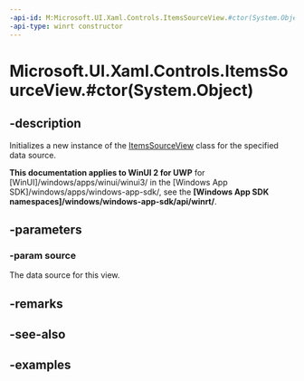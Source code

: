 ```yaml
---
-api-id: M:Microsoft.UI.Xaml.Controls.ItemsSourceView.#ctor(System.Object)
-api-type: winrt constructor
---
```


# Microsoft.UI.Xaml.Controls.ItemsSourceView.#ctor(System.Object)

<!--
public ItemsSourceView (object source);
-->

## -description

Initializes a new instance of the [ItemsSourceView](itemssourceview.md) class for the specified data source.

**This documentation applies to WinUI 2 for UWP** for [WinUI]/windows/apps/winui/winui3/ in the [Windows App SDK]/windows/apps/windows-app-sdk/, see the **[Windows App SDK namespaces]/windows/windows-app-sdk/api/winrt/**.

## -parameters

### -param source

The data source for this view.

## -remarks

## -see-also

## -examples

